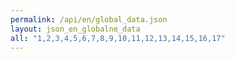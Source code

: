 ```yaml
---
permalink: /api/en/global_data.json
layout: json_en_globalne_data
all: "1,2,3,4,5,6,7,8,9,10,11,12,13,14,15,16,17"
---
```

